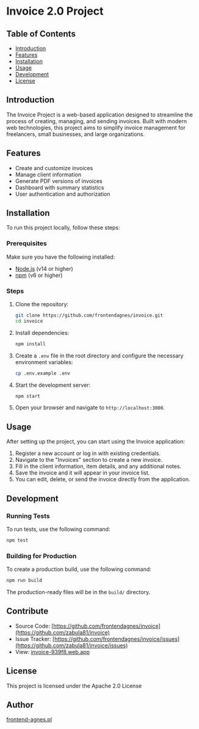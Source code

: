 # Invoice 2.0 Project

## Table of Contents

- [Introduction](#introduction)
- [Features](#features)
- [Installation](#installation)
- [Usage](#usage)
- [Development](#development)
- [License](#license)

## Introduction

The Invoice Project is a web-based application designed to streamline the process of creating, managing, and sending invoices. Built with modern web technologies, this project aims to simplify invoice management for freelancers, small businesses, and large organizations.

## Features

- Create and customize invoices
- Manage client information
- Generate PDF versions of invoices
- Dashboard with summary statistics
- User authentication and authorization

## Installation

To run this project locally, follow these steps:

### Prerequisites

Make sure you have the following installed:

- [Node.js](https://nodejs.org/) (v14 or higher)
- [npm](https://www.npmjs.com/) (v6 or higher)

### Steps

1. Clone the repository:

   ```sh
   git clone https://github.com/frontendagnes/invoice.git
   cd invoice
   ```

2. Install dependencies:

   ```sh
   npm install
   ```

3. Create a `.env` file in the root directory and configure the necessary environment variables:

   ```sh
   cp .env.example .env
   ```

4. Start the development server:

   ```sh
   npm start
   ```

5. Open your browser and navigate to `http://localhost:3000`.

## Usage

After setting up the project, you can start using the Invoice application:

1. Register a new account or log in with existing credentials.
2. Navigate to the "Invoices" section to create a new invoice.
3. Fill in the client information, item details, and any additional notes.
4. Save the invoice and it will appear in your invoice list.
5. You can edit, delete, or send the invoice directly from the application.

## Development

### Running Tests

To run tests, use the following command:

```sh
npm test
```

### Building for Production

To create a production build, use the following command:

```sh
npm run build
```

The production-ready files will be in the `build/` directory.
## Contribute

* Source Code:  [https://github.com/frontendagnes/invoice](https://github.com/zabula81/invoice)
* Issue Tracker:  [https://github.com/frontendagnes/invoice/issues](https://github.com/zabula81/invoice/issues)
* View: [invoice-939f8.web.app](https://invoice-939f8.web.app/)

## License

This project is licensed under the Apache 2.0 License

## Author

[frontend-agnes.pl](https://frontend-agnes.pl/)